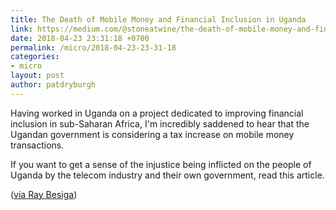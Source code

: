 ```yaml
---
title: The Death of Mobile Money and Financial Inclusion in Uganda
link: https://medium.com/@stoneatwine/the-death-of-mobile-money-and-financial-inclusion-in-uganda-73609cb340dd
date: 2018-04-23 23:31:18 +0700
permalink: /micro/2018-04-23-23-31-18
categories:
- micro
layout: post
author: patdryburgh
---
```


Having worked in Uganda on a project dedicated to improving financial inclusion in sub-Saharan Africa, I'm incredibly saddened to hear that the Ugandan government is considering a tax increase on mobile money transactions.

If you want to get a sense of the injustice being inflicted on the people of Uganda by the telecom industry and their own government, read this article.

([via Ray Besiga][rb])

[rb]: https://twitter.com/raybesiga/status/988524284170723328